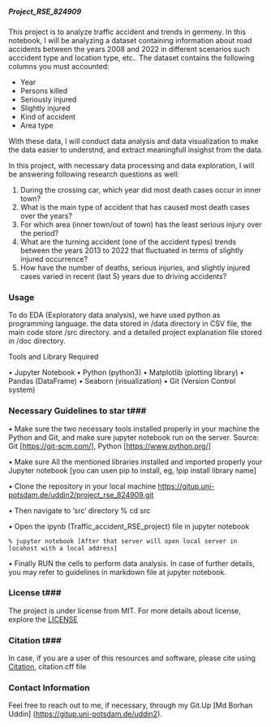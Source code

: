 ##### Project_RSE_824909

This project is to analyze traffic accident and trends in germeny. In this notebook, I will be analyzing a dataset containing information about road accidents between the years 2008 and 2022 in different scenarios such acccident type and location type, etc.. The dataset contains the following columns you must accounted:
    
  - Year                
  - Persons killed      
  - Seriously injured   
  - Slightly injured    
  - Kind of accident    
  - Area type           

With these data, I will conduct data analysis and data visualization to make the data easier to understnd, 
and extract meaningfull insighst from the data.

In this project, with necessary data processing and data exploration, I will be answering following research questions as well:

1. During the crossing car, which year did most death cases occur in inner town?
2. What is the main type of accident that has caused most death cases over the years?
3. For which area (inner town/out of town) has the least serious injury over the period?
4. What are the turning accident (one of the accident types) trends between the years 2013 to 2022 that fluctuated in terms of slightly injured occurrence?
5. How have the number of deaths, serious injuries, and slightly injured cases varied in recent (last 5) years due to driving accidents?


### Usage ######

To do EDA (Exploratory data analysis), we have used python as programming language. the data stored in /data directory in CSV file, the main code store /src directory. and a detailed project explanation file stored in /doc directory.

Tools and Library Required

•	Jupyter Notebook
•	Python (python3)
•	Matplotlib (plotting library)
•	Pandas (DataFrame)
•	Seaborn (visualization)
•	Git (Version Control system)

### Necessary Guidelines to star t###

•	Make sure the two necessary tools installed properly in your machine the Python and Git, and make sure jupyter notebook run on the server.
    Source: Git [https://git-scm.com/], Python [https://www.python.org/]

•	Make sure All the mentioned libraries installed and imported  properly your Jupyter notebook
    [you can usen pip to install, eg, !pip install library name]

•	Clone the repository in your local machine
    https://gitup.uni-potsdam.de/uddin2/project_rse_824909.git

•	Then navigate to ‘src’ directory 
    % cd src  

•	Open the ipynb (Traffic_accident_RSE_project) file in jupyter notebook

	% jupyter notebook [After that server will open local server in locahost with a local address]

•	Finally RUN the cells to perform data analysis. In case of further details, you may refer to guidelines in markdown    file at jupyter notebook.

### License t###
The project is under license from MIT. For more details about license, explore the [LICENSE](https://gitup.uni-potsdam.de/uddin2/project_rse_824909/-/blob/main/LICENSE?ref_type=heads)

### Citation t###

In case, if you are a user of this resources and software, please cite using [Citation](https://gitup.uni-potsdam.de/uddin2/project_rse_824909/-/blob/main/CITATION.cff?ref_type=heads), citation.cff file

### Contact Information ###
Feel free to reach out to me, if necessary, through my Git.Up [Md Borhan Uddin] (https://gitup.uni-potsdam.de/uddin2).

